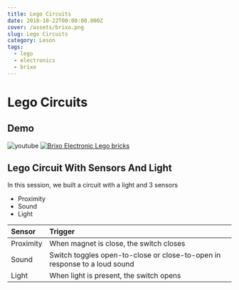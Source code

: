 ```yaml
---
title: Lego Circuits
date: 2018-10-22T00:00:00.000Z
cover: /assets/brixo.png
slug: Lego Circuits
category: Leson
tags:
  - lego
  - electronics
  - brixo
---
```


# Lego Circuits

## Demo 

![youtube ](/assets/youtube.png)
[![Brixo Electronic Lego bricks](https://img.youtube.com/vi/Wm7_a1XDTac/0.jpg)](https://www.youtube.com/watch?v=Wm7_a1XDTac)




## Lego Circuit With Sensors And Light
In this session, we built a circuit with a light and 3 sensors
- Proximity
- Sound
- Light


| Sensor      | Trigger        | 
|:------------- |:-------------| 
| Proximity     | When magnet is close, the switch closes            | 
| Sound         | Switch toggles open-to-close or close-to-open in response to a loud sound            | 
| Light         | When light is present, the switch opens            | 







